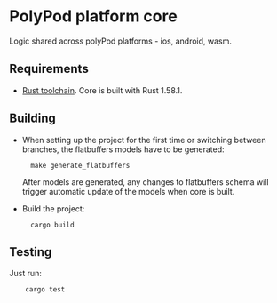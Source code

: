 # PolyPod platform core

Logic shared across polyPod platforms - ios, android, wasm.

## Requirements
- [Rust toolchain](https://www.rust-lang.org/tools/install). Core is built with Rust 1.58.1.

## Building

- When setting up the project for the first time or switching between branches, the flatbuffers models have to be generated:

        make generate_flatbuffers
    After models are generated, any changes to flatbuffers schema will trigger automatic update of the models when core is built.

- Build the project:

        cargo build

## Testing

Just run:

        cargo test
